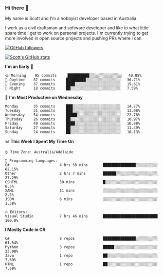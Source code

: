 ### Hi there 👋

My name is Scott and I'm a hobbyist developer based in Australia.

I work as a civil draftsman and software developer and like to what little spare time I get to work on personal projects. I'm currently trying to get more involved in open source projects and pushing PRs where I can. 

[![GitHub followers](https://img.shields.io/github/followers/puppetsw?label=Follow&style=social)](https://github.com/puppetsw?tab=followers)

[![Scott's GitHub stats](https://github-readme-stats.vercel.app/api?username=puppetsw&show_icons=true&theme=dark)](https://github.com/anuraghazra/github-readme-stats)

<!--START_SECTION:waka-->
**I'm an Early 🐤** 

```text
🌞 Morning    95 commits     ██████████░░░░░░░░░░░░░░░   40.08% 
🌆 Daytime    87 commits     █████████░░░░░░░░░░░░░░░░   36.71% 
🌃 Evening    37 commits     ████░░░░░░░░░░░░░░░░░░░░░   15.61% 
🌙 Night      18 commits     ██░░░░░░░░░░░░░░░░░░░░░░░   7.59%

```
📅 **I'm Most Productive on Wednesday** 

```text
Monday       35 commits     ███░░░░░░░░░░░░░░░░░░░░░░   14.77% 
Tuesday      31 commits     ███░░░░░░░░░░░░░░░░░░░░░░   13.08% 
Wednesday    54 commits     █████░░░░░░░░░░░░░░░░░░░░   22.78% 
Thursday     26 commits     ██░░░░░░░░░░░░░░░░░░░░░░░   10.97% 
Friday       40 commits     ████░░░░░░░░░░░░░░░░░░░░░   16.88% 
Saturday     27 commits     ██░░░░░░░░░░░░░░░░░░░░░░░   11.39% 
Sunday       24 commits     ██░░░░░░░░░░░░░░░░░░░░░░░   10.13%

```


📊 **This Week I Spent My Time On** 

```text
⌚︎ Time Zone: Australia/Adelaide

💬 Programming Languages: 
C#                       4 hrs 50 mins       ███████████████░░░░░░░░░░   62.15% 
Other                    2 hrs 7 mins        ██████░░░░░░░░░░░░░░░░░░░   27.29% 
CSHTML                   30 mins             █░░░░░░░░░░░░░░░░░░░░░░░░   6.5% 
XAML                     11 mins             ░░░░░░░░░░░░░░░░░░░░░░░░░   2.5% 
JSON                     6 mins              ░░░░░░░░░░░░░░░░░░░░░░░░░   1.38%

🔥 Editors: 
Visual Studio            7 hrs 46 mins       █████████████████████████   100.0%

```

**I Mostly Code in C#** 

```text
C#                       8 repos             ███████████████░░░░░░░░░░   61.54% 
Python                   3 repos             █████░░░░░░░░░░░░░░░░░░░░   23.08% 
Java                     1 repo              ██░░░░░░░░░░░░░░░░░░░░░░░   7.69% 
HTML                     1 repo              ██░░░░░░░░░░░░░░░░░░░░░░░   7.69%

```



<!--END_SECTION:waka-->

<!--
**puppetsw/puppetsw** is a ✨ _special_ ✨ repository because its `README.md` (this file) appears on your GitHub profile.

Here are some ideas to get you started:

- 🔭 I’m currently working on ...
- 🌱 I’m currently learning ...
- 👯 I’m looking to collaborate on ...
- 🤔 I’m looking for help with ...
- 💬 Ask me about ...
- 📫 How to reach me: ...
- 😄 Pronouns: ...
- ⚡ Fun fact: ...
-->
